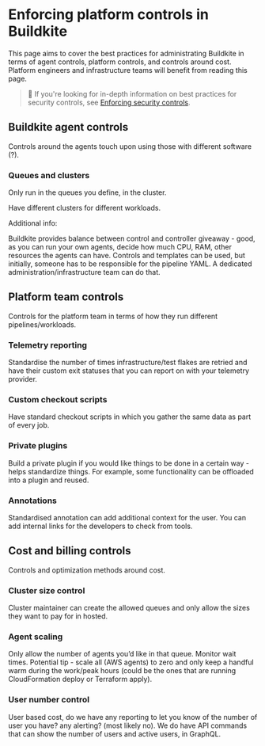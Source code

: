 # Enforcing platform controls in Buildkite

This page aims to cover the best practices for administrating Buildkite in terms of agent controls, platform controls, and controls around cost. Platform engineers and infrastructure teams will benefit from reading this page.

> 📘
> If you're looking for in-depth information on best practices for security controls, see [Enforcing security controls](/docs/pipelines/security/enforcing-security-controls).

## Buildkite agent controls

Controls around the agents touch upon using those with different software (?).

### Queues and clusters

Only run in the queues you define, in the cluster.

Have different clusters for different workloads.

Additional info:

Buildkite provides balance between control and controller giveaway - good, as you can run your own agents, decide how much CPU, RAM, other resources the agents can have.
Controls and templates can be used, but initially, someone has to be responsible for the pipeline YAML. A dedicated administration/infrastructure team can do that.

## Platform team controls

Controls for the platform team in terms of how they run different pipelines/workloads.

### Telemetry reporting

Standardise the number of times infrastructure/test flakes are retried and have their custom exit statuses that you can report on with your telemetry provider.

### Custom checkout scripts

Have standard checkout scripts in which you gather the same data as part of every job.

### Private plugins

Build a private plugin if you would like things to be done in a certain way - helps standardize things. For example, some functionality can be offloaded into a plugin and reused.

### Annotations

Standardised annotation can add additional context for the user. You can add internal links for the developers to check from tools.

## Cost and billing controls

Controls and optimization methods around cost.

### Cluster size control

Cluster maintainer can create the allowed queues and only allow the sizes they want to pay for in hosted.

### Agent scaling

Only allow the number of agents you’d like in that queue. Monitor wait times.
Potential tip - scale all (AWS agents) to zero and only keep a handful warm during the work/peak hours (could be the ones that are running CloudFormation deploy or Terraform apply).

### User number control

User based cost, do we have any reporting to let you know of the number of user you have? any alerting? (most likely no).
We do have API commands that can show the number of users and active users, in GraphQL.

